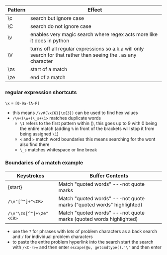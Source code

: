 | Pattern | Effect                                                                                                         |
| ------- | -------------------------------------------------------------------------------------------------------------- |
| \c      | search but ignore case                                                                                         |
| \C      | search do not ignore case                                                                                      |
| \v      | enables very magic search where regex acts more like it does in python                                         |
| \V      | turns off all regular expressions so a.k.a will only search for that rather than seeing the . as any character |
| \zs     | start of a match                                                                                               |
| \ze     | end of a match                                                                                                 |
### regular expression shortcuts
`\x` = `[0-9a-fA-F]`
- this means `/\v#(\x{6}|\x{3})` can be used to find hex values
- `/\v<(\w+)\_s+\1>` matches duplicate words
	- `\1` refers to the first pattern within (), this goes up to 9 with 0 being the entire match (adding `%` in front of the brackets will stop it from being assigned `\1`)
	- `<` and `>` match word boundaries this means searching for the wont also find there
	- `\_s` matches whitespace or line break

### Boundaries of a match example
| Keystrokes             | Buffer Contents                                                      |
| ---------------------- | -------------------------------------------------------------------- |
| {start}                | Match "quoted words" ---not quote marks                              |
| `/\v"[^"]+"<CR>`       | Match "quoted words" ---not quote marks ("quoted words" highlighted) |
| `/\v"\zs[^"]+\ze"<CR>` | Match "quoted words" ---not quote marks (quoted words highlighted)   |

- use the `?` for phrases with lots of problem characters as a back search and `/` for individual problem characters 
- to paste the entire problem hyperlink into the search start the search with `/<C-r>=` and then enter `escape(@u, getcmdtype().'\'` and then enter
